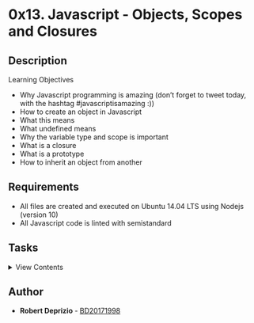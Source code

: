 # 0x13. Javascript - Objects, Scopes and Closures

## Description

Learning Objectives

- Why Javascript programming is amazing (don’t forget to tweet today, with the hashtag #javascriptisamazing :))
- How to create an object in Javascript
- What this means
- What undefined means
- Why the variable type and scope is important
- What is a closure
- What is a prototype
- How to inherit an object from another

## Requirements

- All files are created and executed on Ubuntu 14.04 LTS using Nodejs (version 10)
- All Javascript code is linted with semistandard

## Tasks

<details>
<summary>View Contents</summary>

### [0. Rectangle #0](./0-rectangle.js)

- Write an empty class Rectangle that defines a rectangle:
  - You must use the class notation for defining your class

```
guillaume@ubuntu:~/0x13$ cat 0-main.js
```

```javascript
#!/usr/bin/node
const Rectangle = require("./0-rectangle")

const r1 = new Rectangle()
console.log(r1)
console.log(r1.constructor)
```

```
guillaume@ubuntu:~/0x13$ ./0-main.js
Rectangle {}
[Function: Rectangle]
```

### [1. Rectangle #1](./1-rectangle.js)

- Write a class Rectangle that defines a rectangle:
  - You must use the class notation for defining your class
  - The constructor must take 2 arguments w and h
  - Initialize the instance attribute width with the value of w
  - Initialize the instance attribute height with the value of h

```
guillaume@ubuntu:~/0x13$ cat 1-main.js
```

```javascript
#!/usr/bin/node
const Rectangle = require("./1-rectangle")

const r1 = new Rectangle(2, 3)
console.log(r1)
console.log(r1.width)
console.log(r1.height)

const r2 = new Rectangle(2, -3)
console.log(r2)
console.log(r2.width)
console.log(r2.height)

const r3 = new Rectangle(2)
console.log(r3)
console.log(r3.width)
console.log(r3.height)
```

```
guillaume@ubuntu:~/0x13$ ./1-main.js
Rectangle { width: 2, height: 3 }
2
3
Rectangle { width: 2, height: -3 }
2
-3
Rectangle { width: 2, height: undefined }
2
undefined
```

### [2. Rectangle #2](./2-rectangle.js)

- Write a class Rectangle that defines a rectangle:
  - You must use the class notation for defining your class
  - The constructor must take 2 arguments w and h
  - Initialize the instance attribute width with the value of w
  - Initialize the instance attribute height with the value of h
  - If w or h is equal to 0 or not a positive integer, create an empty object

```
guillaume@ubuntu:~/0x13$ cat 2-main.js
```

```javascript
#!/usr/bin/node
const Rectangle = require("./2-rectangle")

const r1 = new Rectangle(2, 3)
console.log(r1)
console.log(r1.width)
console.log(r1.height)

const r2 = new Rectangle(2, -3)
console.log(r2)
console.log(r2.width)
console.log(r2.height)

const r3 = new Rectangle(2)
console.log(r3)
console.log(r3.width)
console.log(r3.height)

const r4 = new Rectangle(2, 0)
console.log(r4)
console.log(r4.width)
console.log(r4.height)
```

```
guillaume@ubuntu:~/0x13$ ./2-main.js
Rectangle { width: 2, height: 3 }
2
3
Rectangle {}
undefined
undefined
Rectangle {}
undefined
undefined
Rectangle {}
undefined
undefined
```

### [3. Rectangle #3](./3-rectangle.js)

- Write a class Rectangle that defines a rectangle:
  - You must use the class notation for defining your class
  - The constructor must take 2 arguments: w and h
  - Initialize the instance attribute width with the value of w
  - Initialize the instance attribute height with the value of h
  - If w or h is equal to 0 or not a positive integer, create an empty object
  - Create an instance method called print() that prints the rectangle using the character X

```
guillaume@ubuntu:~/0x13$ cat 3-main.js
```

```javascript
#!/usr/bin/node
const Rectangle = require("./3-rectangle")

const r1 = new Rectangle(2, 3)
r1.print()

const r2 = new Rectangle(10, 5)
r2.print()
```

```
guillaume@ubuntu:~/0x13$ ./3-main.js
XX
XX
XX
XXXXXXXXXX
XXXXXXXXXX
XXXXXXXXXX
XXXXXXXXXX
XXXXXXXXXX
```

### [4. Rectangle #4](./4-rectangle.js)

- Write a class Rectangle that defines a rectangle:
  - You must use the class notation for defining your class
  - The constructor must take 2 arguments: w and h
  - Initialize the instance attribute width with the value of w
  - Initialize the instance attribute height with the value of h
  - If w or h is equal to 0 or not a positive integer, create an empty object
  - Create an instance method called print() that prints the rectangle using the character X
  - Create an instance method called rotate() that exchanges the width and the height of the rectangle
  - Create an instance method called double() that multiples the width and the height of the rectangle by 2

```
guillaume@ubuntu:~/0x13$ cat 4-main.js
```

```javacsript
#!/usr/bin/node
const Rectangle = require('./4-rectangle');

const r1 = new Rectangle(2, 3);
console.log('Normal:');
r1.print();

console.log('Double:');
r1.double();
r1.print();

console.log('Rotate:');
r1.rotate();
r1.print();
```

```
guillaume@ubuntu:~/0x13$ ./4-main.js
Normal:
XX
XX
XX
Double:
XXXX
XXXX
XXXX
XXXX
XXXX
XXXX
Rotate:
XXXXXX
XXXXXX
XXXXXX
XXXXXX
```

### [5. Square #0](./5-square.js)

- Write a class Square that defines a square and inherits from Rectangle of 4-rectangle.js:
  - You must use the class notation for defining your class and extends
  - The constructor must take 1 argument: size
  - The constructor of Rectangle must be called (by using super())

```
guillaume@ubuntu:~/0x13$ cat 5-main.js
```

```javascript
#!/usr/bin/node
const Square = require("./5-square")

const s1 = new Square(4)
s1.print()
s1.double()
s1.print()
```

```
guillaume@ubuntu:~/0x13$ ./5-main.js
XXXX
XXXX
XXXX
XXXX
XXXXXXXX
XXXXXXXX
XXXXXXXX
XXXXXXXX
XXXXXXXX
XXXXXXXX
XXXXXXXX
XXXXXXXX
```

### [6. Square #1](./6-square.js)

- Write a class Square that defines a square and inherits from Square of 5-square.js:

  - You must use the class notation for defining your class and extends
  - Create an instance method called charPrint(c) that prints the rectangle using the character c

    - If c is undefined, use the character X

```
guillaume@ubuntu:~/0x13$ cat 6-main.js
```

```javascript
#!/usr/bin/node
const Square = require("./6-square")

const s1 = new Square(4)
s1.charPrint()

s1.charPrint("C")
```

```
guillaume@ubuntu:~/0x13$ ./6-main.js
XXXX
XXXX
XXXX
XXXX
CCCC
CCCC
CCCC
CCCC
```

### [7. Occurrences](./7-occurrences.js)

- Write a function that returns the number of occurrences in a list:
  - Prototype: `exports.nbOccurences = function (list, searchElement)`

```sh
guillaume@ubuntu:~/0x13$ cat 7-main.js
```

```javascript
#!/usr/bin/node
const nbOccurences = require("./7-occurrences").nbOccurences

console.log(nbOccurences([1, 2, 3, 4, 5, 6], 3))
console.log(nbOccurences([3, 2, 3, 4, 5, 3, 3], 3))
console.log(nbOccurences(["H", 12, "c", "H", "Holberton", 8], "H"))
```

```
guillaume@ubuntu:~/0x13$ ./7-main.js
1
4
2
```

### [8. Esrever](./8-esrever.js)

- Write a function that returns the reversed version of a list:
  - Prototype: `exports.esrever = function (list)`
  - You are not allow to use the built-in method reverse

```
guillaume@ubuntu:~/0x13$ cat 8-main.js
```

```javascript
#!/usr/bin/node
const esrever = require("./8-esrever").esrever

console.log(esrever([1, 2, 3, 4, 5]))
console.log(esrever(["Holberton", 89, { id: 12 }, "String"]))
```

```
guillaume@ubuntu:~/0x13$ ./8-main.js
[ 5, 4, 3, 2, 1 ]
[ 'String', { id: 12 }, 89, 'Holberton' ]
```

### [9. Log me](./9-logme.js)

- Write a function that prints the number of arguments already printed and the new argument value. (see example below)
  - Prototype: `exports.logMe = function (item)`
  - Output format: `<number arguments already printed>: <current argument value>`

```
guillaume@ubuntu:~/0x13$ cat 9-main.js
```

```javascript
#!/usr/bin/node
const logMe = require("./9-logme").logMe

logMe("Hello")
logMe("Holberton")
logMe("School")
```

```
guillaume@ubuntu:~/0x13$ ./9-main.js
0: Hello
1: Holberton
2: School
```

### [10. Number conversion](./10-converter.js)

- Write a function that converts a number from base 10 to another base passed as argument:
  - Prototype: `exports.converter = function (base)`
  - You are not allowed to import any file
  - You are not allowed to declare any new variable (var, let, etc..)

```
guillaume@ubuntu:~/0x13$ cat 10-main.js
```

```javascript
#!/usr/bin/node
const converter = require("./10-converter").converter

let myConverter = converter(10)

console.log(myConverter(2))
console.log(myConverter(12))
console.log(myConverter(89))

myConverter = converter(16)

console.log(myConverter(2))
console.log(myConverter(12))
console.log(myConverter(89))
```

```
guillaume@ubuntu:~/0x13$ ./10-main.js
2
12
89
2
c
59
```

</details>

## Author
* **Robert Deprizio** - [BD20171998](https://github.com/BD20171998)
